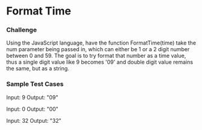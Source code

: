 # Format Time

### Challenge

Using the JavaScript language, have the function FormatTime(time) take the num parameter
being passed in, which can either be 1 or a 2 digit number between 0 and 59. The goal is to try format that number as a time value, thus a single digit value like 9 becomes '09' and double digit value remains the same, but as a string.

### Sample Test Cases

Input: 9
Output: "09"

Input: 0
Output: "00"

Input: 32
Output: "32"
